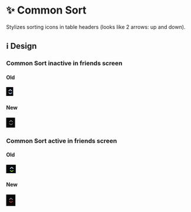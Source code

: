 # ✨ Common Sort

Stylizes sorting icons in table headers (looks like 2 arrows: up and down).

## ℹ️ Design

### Common Sort inactive in friends screen

#### Old

![](/images/general/old/commonsortinactive.png)

#### New

![](/images/general/new/commonsortinactive.png)

### Common Sort active in friends screen

#### Old

![](/images/general/old/commonsortactive.png)

#### New

![](/images/general/new/commonsortactive.png)
